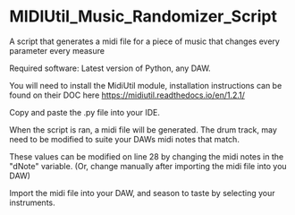 # MIDIUtil_Music_Randomizer_Script
A script that generates a midi file for a piece of music that changes every parameter every measure

Required software: Latest version of Python, any DAW.

You will need to install the MidiUtil module, installation instructions can be found on their DOC here https://midiutil.readthedocs.io/en/1.2.1/

Copy and paste the .py file into your IDE.

When the script is ran, a midi file will be generated. The drum track, may need to be modified to suite your DAWs midi notes that match.

These values can be modified on line 28 by changing the midi notes in the "dNote" variable. (Or, change manually after importing the midi file into you DAW)

Import the midi file into your DAW, and season to taste by selecting your instruments.

